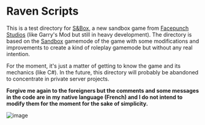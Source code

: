 # Raven Scripts

This is a test directory for [S&Box](https://sbox.facepunch.com/news), a new sandbox game from [Facepunch Studios](https://facepunch.com/) (like Garry's Mod but still in heavy development). The directory is based on the [Sandbox](https://github.com/Facepunch/sandbox) gamemode of the game with some modifications and improvements to create a kind of roleplay gamemode but without any real intention.

For the moment, it's just a matter of getting to know the game and its mechanics (like C#). In the future, this directory will probably be abandoned to concentrate in private server projects.

**Forgive me again to the foreigners but the comments and some messages in the code are in my native language (French) and I do not intend to modify them for the moment for the sake of simplicity.**

![image](https://user-images.githubusercontent.com/26360935/127704331-66d1462f-dfa3-4622-8a8b-6987586acf27.png)